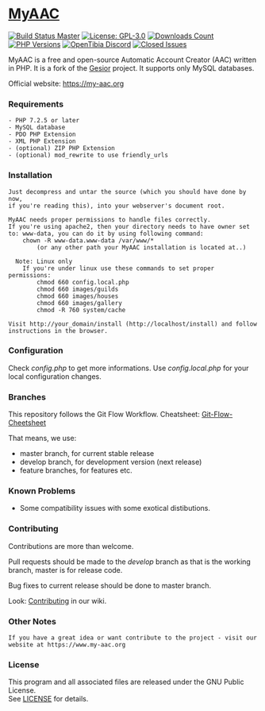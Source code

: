 # [MyAAC](https://my-aac.org)

[![Build Status Master](https://img.shields.io/travis/slawkens/myaac/master)](https://travis-ci.org/github/slawkens/myaac)
[![License: GPL-3.0](https://img.shields.io/github/license/slawkens/myaac)](https://opensource.org/licenses/gpl-license)
[![Downloads Count](https://img.shields.io/github/downloads/slawkens/myaac/total)](https://github.com/slawkens/myaac/releases)
[![PHP Versions](https://img.shields.io/travis/php-v/slawkens/myaac/master)](https://github.com/slawkens/myaac/blob/d8b3b4135827ee17e3c6d41f08a925e718c587ed/.travis.yml#L3)
[![OpenTibia Discord](https://img.shields.io/discord/288399552581468162)](https://discord.gg/2J39Wus)
[![Closed Issues](https://img.shields.io/github/issues-closed-raw/slawkens/myaac)](https://github.com/slawkens/myaac/issues?q=is%3Aissue+is%3Aclosed)

MyAAC is a free and open-source Automatic Account Creator (AAC) written in PHP. It is a fork of the [Gesior](https://github.com/gesior/Gesior2012) project. It supports only MySQL databases.

Official website: https://my-aac.org

### Requirements

	- PHP 7.2.5 or later
	- MySQL database
	- PDO PHP Extension
	- XML PHP Extension
	- (optional) ZIP PHP Extension
	- (optional) mod_rewrite to use friendly_urls

### Installation

	Just decompress and untar the source (which you should have done by now,
	if you're reading this), into your webserver's document root.

	MyAAC needs proper permissions to handle files correctly.
	If you're using apache2, then your directory needs to have owner set to: www-data, you can do it by using following command:
		chown -R www-data.www-data /var/www/*
			(or any other path your MyAAC installation is located at..)

	  Note: Linux only
		If you're under linux use these commands to set proper permissions:
			chmod 660 config.local.php
			chmod 660 images/guilds
			chmod 660 images/houses
			chmod 660 images/gallery
			chmod -R 760 system/cache

	Visit http://your_domain/install (http://localhost/install) and follow instructions in the browser.

### Configuration

Check *config.php* to get more informations.
Use *config.local.php* for your local configuration changes.

### Branches

This repository follows the Git Flow Workflow.
Cheatsheet: [Git-Flow-Cheetsheet](https://danielkummer.github.io/git-flow-cheatsheet)

That means, we use:
* master branch, for current stable release
* develop branch, for development version (next release)
* feature branches, for features etc.

### Known Problems

- Some compatibility issues with some exotical distibutions.

### Contributing

Contributions are more than welcome. 

Pull requests should be made to the *develop* branch as that is the working branch, master is for release code.  

Bug fixes to current release should be done to master branch.

Look: [Contributing](https://github.com/otsoft/myaac/wiki/Contributing) in our wiki.

### Other Notes

	If you have a great idea or want contribute to the project - visit our website at https://www.my-aac.org

### License

This program and all associated files are released under the GNU Public License.  
See [LICENSE](https://github.com/slawkens/myaac/blob/master/LICENSE) for details.
